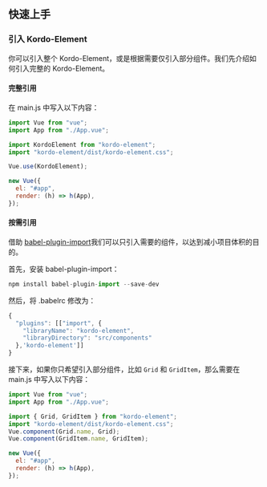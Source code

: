 ## 快速上手

### 引入 Kordo-Element

你可以引入整个 Kordo-Element，或是根据需要仅引入部分组件。我们先介绍如何引入完整的 Kordo-Element。

#### 完整引用

在 main.js 中写入以下内容：

```javascript
import Vue from "vue";
import App from "./App.vue";

import KordoElement from "kordo-element";
import "kordo-element/dist/kordo-element.css";

Vue.use(KordoElement);

new Vue({
  el: "#app",
  render: (h) => h(App),
});
```

#### 按需引用

借助 [babel-plugin-import](https://github.com/ant-design/babel-plugin-import)我们可以只引入需要的组件，以达到减小项目体积的目的。

首先，安装 babel-plugin-import：

```javascript
npm install babel-plugin-import --save-dev
```

然后，将 .babelrc 修改为：

```javascript
{
  "plugins": [["import", {
    "libraryName": "kordo-element",
    "libraryDirectory": "src/components"
  },'kordo-element']]
}
```

接下来，如果你只希望引入部分组件，比如 `Grid` 和 `GridItem`，那么需要在 main.js 中写入以下内容：

```javascript
import Vue from "vue";
import App from "./App.vue";

import { Grid, GridItem } from "kordo-element";
import "kordo-element/dist/kordo-element.css";
Vue.component(Grid.name, Grid);
Vue.component(GridItem.name, GridItem);

new Vue({
  el: "#app",
  render: (h) => h(App),
});
```
